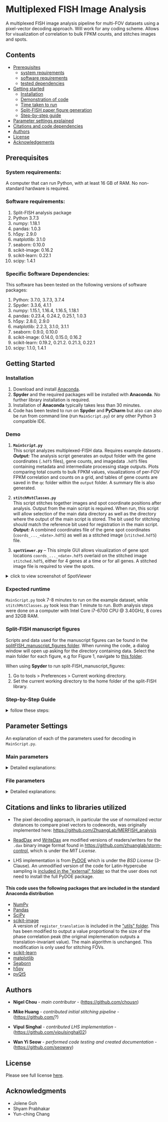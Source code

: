 # Multiplexed FISH Image Analysis
A multiplexed FISH image analysis pipeline for multi-FOV datasets using a pixel-vector decoding approach. Will work for any coding scheme. Allows for visualization of correlation to bulk FPKM counts, and stitches images and spots. 

## Contents

- [Prerequisites](#prereqs)
   - [system requirements](#sysreqs)
   - [software requirements](#softreqs)
   - [tested dependencies](#depreqs)
- [Getting started](#getstart)
   - [Installation](#install)
   - [Demonstration of code](#demo)
   - [Time taken to run](#runtime)
   - [Split-FISH paper figure generation](#figs)
   - [Step-by-step guide](#sbs)
- [Parameter settings explained](#settings)
- [Citations and code dependencies](#cite)
- [Authors](#authors)
- [License](#lic)
- [Acknowledgements](#ack)

## Prerequisites <a name="prereqs"></a>

### System requirements: <a name="sysreqs"></a>

A computer that can run Python, with at least 16 GB of RAM. No non-standard hardware is required.

### Software requirements: <a name="softreqs"></a>

1.	Split-FISH analysis package
2.	Python 3.7.3
3.	numpy: 1.18.1
4.	pandas: 1.0.3
5.	h5py: 2.9.0
6.	matplotlib: 3.1.0
7.	seaborn: 0.10.0
8.	scikit-image: 0.16.2
9.	scikit-learn: 0.22.1
10. scipy: 1.4.1

### Specific Software Dependencies: <a name="depreqs"></a>

This software has been tested on the following versions of software packages:
1.	Python: 3.7.0, 3.7.3, 3.7.4
2.	Spyder: 3.3.6, 4.1.1
3.	numpy: 1.15.1, 1.16.4, 1.16.5, 1.18.1
4.	pandas: 0.23.4, 0.24.2, 0.25.1, 1.0.3
5.	h5py: 2.8.0, 2.9.0
6.	matplotlib: 2.2.3, 3.1.0, 3.1.1
7.	seaborn: 0.9.0, 0.10.0
8.	scikit-image: 0.14.0, 0.15.0, 0.16.2
9.	scikit-learn: 0.19.2, 0.21.2. 0.21.3, 0.22.1
10. scipy: 1.1.0, 1.4.1

## Getting Started <a name="getstart"></a>

   
### Installation <a name="install"></a>
1.	Download and install [Anaconda](https://www.anaconda.com/distribution/#download-section).
2.	**Spyder** and the required packages will be installed with **Anaconda**. No further library installation is required.
3.	Installation of **Anaconda** typically takes less than 30 minutes. 
4.  Code has been tested to run on **Spyder** and **PyCharm** but also can also be run from command line (run `MainScript.py`) or any other Python 3 compatible IDE.



### Demo <a name="demo"></a>

  
1.	**`MainScript.py`**   
This script analyzes multiplexed-FISH data. Requires example datasets <brain>.   **_Output:_**  The analysis script generates an output folder with the gene coordinates (`.hdf5` files), gene counts, and imagedata `.hdf5` files containing metadata and intermediate processing stage outputs. Plots comparing total counts to bulk FPKM values, visualizations of per-FOV FPKM correlation and counts on a grid, and tables of gene counts are saved in the `qc` folder within the `output` folder. A summary file is also generated.

2.	**`stitchMstClasses.py`**   
This script stitches together images and spot coordinate positions after analysis. Output from the main script is required. When run, this script will allow selection of the main data directory as well as the directory where the output of the main script is stored. The bit used for stitching should match the reference bit used for registration in the main script. **_Output:_**    A combined coordinates file of the gene spot coordinates (`coords_..._<date>.hdf5`) as well as a stitched image (`stitched.hdf5`) file. 

3.	**`spotViewer.py`** – This simple GUI allows visualization of gene spot locations `coords_..._<date>.hdf5` overlaid on the stitched image `stitched.hdf5`, either for 4 genes at a time or for all genes. A stitched image file is required to view the spots.
    
 <details><summary>click to view screenshot of SpotViewer</summary>
   
 ![viewer](images/SpotViewer_screenshot.PNG)
 </details>



### Expected runtime <a name="runtime"></a>
`MainScript.py` took 7-8 minutes to run on the example dataset, while `stitchMstClasses.py` took less than 1 minute to run. Both analysis steps were done on a computer with Intel Core i7-6700 CPU @ 3.40GHz, 8 cores and 32GB RAM.


### Split-FISH manuscript figures <a name="figs"></a>
Scripts and data used for the manuscript figures can be found in the [splitFISH_manuscript_figures folder](splitFISH_manuscript_figures). When running the code, a dialog window will open up asking for the directory containing data. Select the main folder for each figure, e.g for Figure 1, navigate to [this folder](splitFISH_manuscript_figures/Figures/Figure1/).

When using **Spyder** to run split-FISH_manuscript_figures:
1. Go to tools > Preferences > Current working directory.
2. Set the current working directory to the home folder of the split-FISH library.

### Step-by-Step Guide <a name="sbs"></a>

<details><summary>follow these steps:</summary>

1. Open the `MainScript.py` file in Spyder. 
 
2. Look for the `Define user’s base parameters` line: fields below that need changing. Refer to parameter descriptions for more information. For the purpose of this guide we will only be exploring some basic parameters. 
 
3. `file_params[“fpkm_filepath”]` specifies Location of the FPKM file for the dataset. Change the file name / location accordingly. In this example, we will run the [brain dataset](ExampleDatasetBrain). 
 
4. `“fovs_to_process”`: Provide a list of FOVs for analysis. Four FOVs are provided in the brain dataset, from 0 to 4. You can either type in the list manually, or by using Python's `list(range())` function. 
 
5. `“hyb_list”` and `“type_list”` are important parameters that tell the script which images correspond to which bit of the codebook. The correct `“hyb_list”` and `“type_list”` for the example dataset has been provided in the `MainScript.py`, but as an example, for a dataset with **6 bits** run in **3 hybridization rounds** using only the **Cy5** and **Cy7** channel:
```Python
split_fish_params["hyb_list"] = [0, 1, 2, 0, 1, 2]
split_fish_params["type_list"] = ["Cy5", "Cy5", "Cy5", "Cy7", "Cy7", "Cy7"]
```
Here, Bit 1, 2, and 3 are ran in **hybridzation rounds** 0, 1, and 2 respectively, and imaged in the **Cy5** channel. 

6. Run the script. A pop up window will appear behind the Spyder window asking you to select the data directory. Navigate to the location of the demo dataset and hit *select folder*.

7. The code will start running the analysis. The analysis is complete when the console reports the time taken to run the whole script.

8. The code will create three folders in the data directory – *output*, *data_tables*, and *filters*. The *output* folder is where you will find results – FPKM plots, gene coordinates, gene counts, and more. A `.tsv` file summary will also be generated. Example:

| | **correlation** | **p_value** | **total_count** | **percent_above_blank** | **gene_blank_ratio** |
| --- | --- | --- | --- | --- | --- |
| split_fish_4fovs_test | 0.74 | 1.94E-3 | 14498 | 76 | 20 |

#### Stitching

9. Stitching can only be done after the main analysis has been completed. The script will look for the image from bit `basebit`, but the approprate bit to use can also be specified by a combination of `basetype` (referring to colour channel) and `basehyb` (referring to hybridization round) if you set `basebit = None`. For this example we use bit 14 as our `basebit`. **Important: The `basebit` must be the same as the `reference_bit` set in the main script, otherwise the spots will be offset from the image.** 

```Python

# Define parameters
# -----------------

microscope_type = "Dory"
basebit = 14
basetype = "Cy5"
basehyb = 0
```

10. Run the code. A popup window will appear behind the Spyder window, asking you to choose the main data directory. Navigate to the folder where the images are and *select folder*. Next, a window will appear asking to choose the directory with the processed images and spots data. Navigate to the specific output folder where the hdf5 coordinates files are located. In this guide, with the provided example output, this would be the “`split_fish_4FOVs_mag0_40_ssth0_80_<date>`” folder. Select the folder and let the stitching program run. _**Note** For example dataset, field correction masks (estimated from all 49 FOVs) are not provided and may result in suboptimal stitcing output._

#### SpotViewer

11. **SpotViewer** can be used to open `.dax` and `.hdf5` image files, as well as `.hdf5` spot coordinate files for gene location visualization. Open the `spotViewer.py` script with Spyder and run the script. Click the **‘Raw images file’** button, and select the `stitched.hdf5` file generated from the stitching code. Wait a moment for the stitched image to appear. You can then adjust the contrast of the image using the figure button. Click the **‘Genes file’** button, and select the `coords_combined_merged_<date>.hdf5` file generated from the stitching code.

12. Clicking on the **'View ALL Genes'** button will show all the genes in the `.hdf5` spot coordinate files; clicking on **'Show Genes'** will display the genes selected in the drop down menus.  Clicking on the **'Eraser'** button will remove all gene spots. Gene spot size can be adjusted in the **'SPOT SIZE'** field.

13. The displayed image can be saved using the save button; hi-res images can be saved by using the **'Save Hi-res'** button. 

</details>


## Parameter Settings <a name="settings"></a>

An explanation of each of the parameters used for decoding in `MainScript.py`.

### Main parameters
<details>

  <summary>Detailed explanations:</summary>


* **hyb_list, colour_list, num_bits**   
   2 sets of lists of the same length that specify the hybridization round number (type ```int```) and colour channel (type ```str```) for each bit of the coding scheme. ```num_bits``` is the total number of bits and must match the lengths of ```hyb_list``` and ```colour_list```.

* **fovs_to_process**   
   Subset of FOVs to process. Can be specified as a list of ```int```s or ```str```s. If using ```str``` to represent, you must match the filename FOV exactly. e.g. if filename is ```<colour>_<hyb>_01```, FOV must be specified as ```01```.

* **fovstr_length**   
Length of the FOV string representation e.g. ```01``` has length of 2, ```001``` has length of 3. Typically dependent on number of FOVs taken e.g. 10-99 will have string length of 2, more than 100 would have string length of 3.

* **reference_bit**   
The bit to use as a reference for registration. Make sure to use the same bit when stitching, otherwise spots will be offset from the image.

* **stage_pixel_matrix**   
Conversion matrix from stage coordinates (in um) to image coordinates (pixels). The configuration of the matrix accounts for any kind of rotation or flipping relative to physical stage coordinates. This is used to generate a grid of FOVs as well as set up starting estimates for stitching FOVs. Hence needs to be reasonably accurate but no need to be exact. e.g. Microscope used in split-probe paper has approximately 8 pixels per micron, and is flipped and has y and x axes swapped: ```8 * np.array([[0, -1], [-1, 0]])```

* **num_iterations**   
Not implemented yet in this version. Set to ```1```.

* **drop_genes**   
Not implemented. Do not use.

* **roi**   
Ignore. Not applicable to microscope used in split-probe paper. Set to ```None```.

* **fpkm_structname**   
Ignore. Legacy parameter for when we were reading matlab .mat files that contained FPKM values.


---
The following paramters toggle whether various corrections (background subtraction, field and chromatic distortion correction) are applied to images

* **correct_field**   
Whether to perform field correction. If set to ```True```, make sure to have an appropriate field correction .hdf5 file in the calibration folder. This file should contain field maps for all colours used in your imaging run.

* **imgcolour_to_maskcolour**   
A dictionary that matches the corresponding colours in the image filenames to those in the correction .hdf5 file. e.g. if you choose to use washed / bleached images for correction:

```Python
params["imgcolour_to_maskcolour"] = {
    "Cy5": "Cy5_Bleach",
    "Cy7": "Cy7_Bleach",
}
```

* **correct_distortion**  
Whether to perform chromatic distortion correction. If set to ```True```, make sure to have the appropriate colour-to-colour .tsv files.

* **type_to_colour**  
A dictionary that matches the corresponding references in the image filenames to the colour channel specifications in the distortion correction .tsv files. e.g.

```Python
params["type_to_colour"] = {
    'Cy3': '558',
    'Alexa594': '620',
    'Cy5': '684',
    'Cy7': '776',
}
```

* **reference_colour**  
The reference colour to use for correcting distortion. All other colour channels will be distorted to match this channel.

* **subtract_background**  
Whether to subtract background.  Not used in split-probe paper.


---
The following parameters change the properties of the **filter** used to preprocess the image

* **filter_order**  
The order of the 2D frequency domain filter. 2 seems to work best.

* **low_cut**  
The low frequency cutoff for the 2D frequency domain filter. Specified in **pixels**. 

* **high_cut**  
The high frequency cutoff for the 2D frequency domain filter. Specified in **pixels**. 

![filter](images/filter.png)

---
The following parameters affect the normalization of images across each bit.

* **percentile_norm_high**  
The percentile of image intensities in a single image to use for normalization, if global normalization is **not** used.

* **global_perfov_percentile, global_pooled_percentile, globalnorm_fovsubset**  
Parameters for global normalization. For each bit, all pixel intensities in each FOV above ```global_perfov_percentile``` are pooled. Then, the ```global_pooled_percentile``` intensity value of the pooled pixel intensities is used for normalization.  ```globalnorm_fovsubset``` is optional and allows use of a subset of the FOVs for global normalization.

* **clip_normalized**
Whether to clip values above the normalization value. e.g. if normalization value for filtered image is 2000, a pixel intensity value of 2200 will have a normalized value of 1.1 if this is set to ```False``` and will be clipped to 1 if this is set to ```True```.


---
The following thresholds are applied on Corrected, Registered, Filtered, Normalized and (optional) Clipped images.

* **magnitude_threshold**  
This is the root mean square of intensities across all bits. Used to eliminate *pixels* that are too dim. Note that pixels that do not pass this threshold are not decoded. Setting this higher may slightly reduce decoding time.


---
The following thresholds are applied after unit-normalization of each pixel (i.e. each pixel vector is normalized to 1).

* **distance_threshold**  
Maximum vector distance from unit-normalized codeword within which to call the pixel as a particular codeword


---
The following are applied ***after*** spots are grouped into connected regions i.e. they apply to **spots** instead of **pixels**.

* **min_region_size**  
set minimum size for spots (connected regions) to be greater than or equal to this number of pixels

<!--

Spots (connected regions) greater than or equal in number of pixels to ```min_region_size``` are considered large spots. Pixels smaller than this are considered small spots. Standard value is 1. If large and small spot thresholds are set to ```None```, this is equivalent to only accepting spots greater than or equal to ```min_region_size```.

* **large_spot_threshold**  
By default, all large spots are **accepted**. If a value is given, only spots with maximum intensity (among spot pixels) of *all* on-bits above the threshold will be accepted. Usually set to ```None``` as it performs a very similar function to the magnitude threshold.

* **small_spot_threshold**  
By default, all small spots are **rejected**. If a value is given, only spots with maximum intensity (among spot pixels) of *all* on-bits above the threshold will be accepted. The main reason to use this is to parse single pixel spots (do this with ```min_region_size = 2)```. Some of the spots that are single pixels may be real callouts, but cannot be filtered by size. Hence we use a stricter intensity threshold to accept single pixels that have high intensity. For spots with 2 or more pixels, a more lenient threshold can be used,  accepting all connected pixels that pass the magnitude threshold (with option to apply large_spot_threshold in addition to the magnitude threshold).

![pixel_spot_decoding_diagram](images/pixel_spot_decoding_diagram.png)

-->

</details>

### File parameters

<details>

  <summary>Detailed explanations:</summary>
  
  * **codebook_filepath** Location of the codebook .tsv file. This should be a tab-separated text file with bit values as its first columns and gene names as its right-most column.
  * **fpkm_filepath** Location of the FPKM values .tsv or .txt file. This should be a tab-separated text file with gene names in its first column and FPKM values as its second column. The gene names should match those in **codebook_filepath**. Only genes common to the gene name columns in both files will be used for analysis.
  * **calibration_path** The folder where the calibration files for both field and chromatic correction are stored. Chromatic correction files are `.tsv` files. Field correction files are generated by **`fieldCorrMaskGenerator.py`**. There should only be one field correction file in the folder.
  
</details>


## Citations and links to libraries utilized <a name="cite"></a>

* The pixel decoding approach, in particular the use of normalized vector distances to compare pixel vectors to codewords, was originally implemented here: https://github.com/ZhuangLab/MERFISH_analysis

* [ReadDax](utils/readClasses.py) and [WriteDax](utils/writeClasses.py) are modified versions of readers/writers for the `.dax` binary image format found in https://github.com/zhuanglab/storm-control, which is under the *MIT License*.

* LHS implementation is from [PyDOE](https://pythonhosted.org/pyDOE/) which is under the *BSD License* (3-Clause). An unmodified version of the code for Latin-Hypercube sampling is [included in the "external" folder](external/doe_lhs.py) so that the user does not need to install the full PyDOE package.



#### This code uses the following packages that are included in the standard Anaconda distribution

* [NumPy](https://numpy.org/)
* [Pandas](https://pandas.pydata.org/)
* [SciPy](https://www.scipy.org/)
* [scikit-image](https://scikit-image.org/)   
A version of ```register_translation``` is included in the ["utils" folder](utils/registrationFunctions). This has been modified to output a value proportional to the size of the phase correlation peak (the original implemenation outputs a translation-invariant value). The main algorithm is unchanged. This modification is only used for stitching FOVs.
* [scikit-learn](https://scikit-learn.org/stable/)
* [matplotlib](https://matplotlib.org/)
* [Seaborn](https://seaborn.pydata.org/)
* [h5py](https://www.h5py.org/)
* [pyQt5](https://pypi.org/project/PyQt5/)


## Authors <a name="authors"></a>

* **Nigel Chou** - *main contributor* - (https://github.com/chousn)

* **Mike Huang** - *contributed initial stitching pipeline* - (https://github.com/?)

* **Vipul Singhal** - *contributed LHS implementation* - (https://github.com/vipulsinghal02)

* **Wan Yi Seow** - *performed code testing and created documentation* - (https://github.com/seowwy)


## License <a name="lic"></a>

Please see full license [here](license.md).


## Acknowledgments <a name="ack"></a>

* Jolene Goh
* Shyam Prabhakar
* Yun-ching Chang
